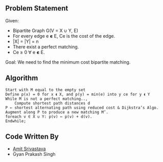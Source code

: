 ## Problem Statement
Given:
- Bipartite Graph G(V = X ∪ Y, E)
- For every edge e 𝞊 E, Ce is the cost of the edge.
- |X| = |Y| = n
- There exist a perfect matching.
- Ce ≥ 0 ∀ e 𝞊 E.

Goal:
We need to find the minimum cost bipartite matching.


## Algorithm
```
Start with M equal to the empty set
Define p(x) = 0 for x 𝛜 X, and p(y) = min(e) into y ce for y 𝛜 Y
While M is not a perfect matching..,
	Compute shortest path distances d
P ← shortest alternating path using reduced cost & Dijkstra’s Algo.
Augment along P to produce a new matching M’.
foreach v ∈ X ∪ Y: p(v) ← p(v) + d(v).
Endwhile;
```

## Code Written By
- [Amit Srivastava](https://github.com/cynicphoenix)
- Gyan Prakash Singh
